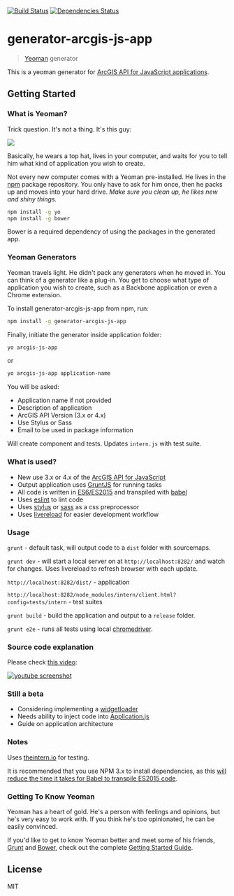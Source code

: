 [![Build Status](https://travis-ci.org/odoe/generator-arcgis-js-app.svg?branch=master)](https://travis-ci.org/odoe/generator-arcgis-js-app)
[![Dependencies Status](https://david-dm.org/odoe/generator-arcgis-js-app.svg)](https://david-dm.org/odoe/generator-arcgis-js-app)
# generator-arcgis-js-app

> [Yeoman](http://yeoman.io) generator

This is a yeoman generator for [ArcGIS API for JavaScript applications](https://developers.arcgis.com/javascript/).

## Getting Started

### What is Yeoman?

Trick question. It's not a thing. It's this guy:

![](http://i.imgur.com/JHaAlBJ.png)

Basically, he wears a top hat, lives in your computer, and waits for you to tell him what kind of application you wish to create.

Not every new computer comes with a Yeoman pre-installed. He lives in the [npm](https://npmjs.org) package repository. You only have to ask for him once, then he packs up and moves into your hard drive. *Make sure you clean up, he likes new and shiny things.*

```bash
npm install -g yo
npm install -g bower
```

Bower is a required dependency of using the packages in the generated app.

### Yeoman Generators

Yeoman travels light. He didn't pack any generators when he moved in. You can think of a generator like a plug-in. You get to choose what type of application you wish to create, such as a Backbone application or even a Chrome extension.

To install generator-arcgis-js-app from npm, run:

```bash
npm install -g generator-arcgis-js-app
```

Finally, initiate the generator inside application folder:

```bash
yo arcgis-js-app
```

or

```bash
yo arcgis-js-app application-name
```

You will be asked:
* Application name if not provided
* Description of application
* ArcGIS API Version (3.x or 4.x)
* Use Stylus or Sass
* Email to be used in package information

Will create component and tests. Updates `intern.js` with test suite.


### What is used?
* New use 3.x or 4.x of the [ArcGIS API for JavaScript](https://developers.arcgis.com/javascript/)
* Output application uses [GruntJS](http://gruntjs.com/) for running tasks
* All code is written in [ES6/ES2015](https://github.com/lukehoban/es6features) and transpiled with [babel](https://babeljs.io/)
* Uses [eslint](https://github.com/eslint/eslint) to lint code
* Uses [stylus](https://learnboost.github.io/stylus/) or [sass](http://sass-lang.com/) as a css preprocessor
* Uses [livereload](http://livereload.com/) for easier development workflow

### Usage

`grunt` - default task, will output code to a `dist` folder with sourcemaps.

`grunt dev` - will start a local server on at `http://localhost:8282/` and watch for changes. Uses livereload to refresh browser with each update.

`http://localhost:8282/dist/` - application

`http://localhost:8282/node_modules/intern/client.html?config=tests/intern` - test suites

`grunt build` - build the application and output to a `release` folder.

`grunt e2e` - runs all tests using local [chromedriver](https://sites.google.com/a/chromium.org/chromedriver/).

### Source code explanation
Please check [this video](https://www.youtube.com/watch?v=6W3ow22pank):

[![youtube screenshot](https://user-images.githubusercontent.com/826965/31885318-6cf792d6-b7f0-11e7-8b2c-31469966c7d3.png)](https://www.youtube.com/watch?v=6W3ow22pank)

### Still a beta
* Considering implementing a [widgetloader](https://github.com/odoe/esri-widgetloader)
* Needs ability to inject code into [Application.js](generators/app/templates/src/app/templates/Appication.js)
* Guide on application architecture

### Notes
Uses [theintern.io](https://theintern.github.io/) for testing.

It is recommended that you use NPM 3.x to install dependencies, as this [will reduce the time it takes for Babel to transpile ES2015 code](https://phabricator.babeljs.io/T6756#67810).

### Getting To Know Yeoman

Yeoman has a heart of gold. He's a person with feelings and opinions, but he's very easy to work with. If you think he's too opinionated, he can be easily convinced.

If you'd like to get to know Yeoman better and meet some of his friends, [Grunt](http://gruntjs.com) and [Bower](http://bower.io), check out the complete [Getting Started Guide](https://github.com/yeoman/yeoman/wiki/Getting-Started).


## License

MIT
